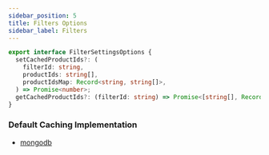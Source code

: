 ```yaml
---
sidebar_position: 5
title: Filters Options
sidebar_label: Filters
---
```


```typescript
export interface FilterSettingsOptions {
  setCachedProductIds?: (
    filterId: string,
    productIds: string[],
    productIdsMap: Record<string, string[]>,
  ) => Promise<number>;
  getCachedProductIds?: (filterId: string) => Promise<[string[], Record<string, string[]>] | null>;
}
```

### Default Caching Implementation

- [mongodb](https://github.com/unchainedshop/unchained/blob/master/packages/core-filters/src/product-cache/mongodb.ts)
